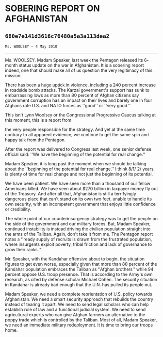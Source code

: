 # SOBERING REPORT ON AFGHANISTAN
## `680e7e141d3616c76480a5a3a113dea2`
`Ms. WOOLSEY — 4 May 2010`

---


Ms. WOOLSEY. Madam Speaker, last week the Pentagon released its 6-
month status update on the war in Afghanistan. It is a sobering report 
indeed, one that should make all of us question the very legitimacy of 
this mission.

There has been a huge uptick in violence, including a 240 percent 
increase in roadside bomb attacks. The Karzai government's support has 
sunk to embarrassing lows as more than 80 percent of Afghan citizens 
say government corruption has an impact on their lives and barely one 
in four Afghans rate U.S. and NATO forces as ''good'' or ''very good.''

This isn't Lynn Woolsey or the Congressional Progressive Caucus 
talking at this moment, this is a report from


the very people responsible for the strategy. And yet at the same time 
contrary to all apparent evidence, we continue to get the same spin and 
happy talk from the Pentagon.

After the report was delivered to Congress last week, one senior 
defense official said: ''We have the beginning of the potential for 
real change.''

Madam Speaker, it is long past the moment when we should be talking 
about the ''beginning of the potential for real change.'' I think 8/1/
2/ years is plenty of time for real change and not just the beginning 
of its potential.

We have been patient. We have seen more than a thousand of our fellow 
Americans killed. We have seen about $270 billion in taxpayer money fly 
out of the Treasury. And after all that, Afghanistan is still a 
terrifyingly dangerous place that can't stand on its own two feet, 
unable to handle its own security, with an incompetent government that 
enjoys little confidence or credibility.

The whole point of our counterinsurgency strategy was to get the 
people on the side of the government and our military forces. But, 
Madam Speaker, continued instability is instead driving the civilian 
population straight into the arms of the Taliban. Again, don't take it 
from me. The Pentagon report notes a ''ready supply of recruits is 
drawn from the frustrated population, where insurgents exploit poverty, 
tribal friction and lack of governance to grow their ranks.''

Mr. Speaker, with the Kandahar offensive about to begin, the 
situation figures to get even worse, especially given that more than 80 
percent of the Kandahar population embraces the Taliban as ''Afghan 
brothers'' while 94 percent oppose U.S. troop presence. That is 
according to the Army's own research, as cited by defense scholar 
Michael Cohen. The security situation in Kandahar is already bad enough 
that the U.N. has pulled its people out.

Madam Speaker, we need a complete reorientation of U.S. policy 
towards Afghanistan. We need a smart security approach that rebuilds 
the country instead of tearing it apart. We need to send legal scholars 
who can help establish rule of law and a functional judicial system. We 
need to send agricultural experts who can give Afghan farmers an 
alternative to the poppy trade which is controlled by the Taliban. Most 
of all, Madam Speaker, we need an immediate military redeployment. It 
is time to bring our troops home.
